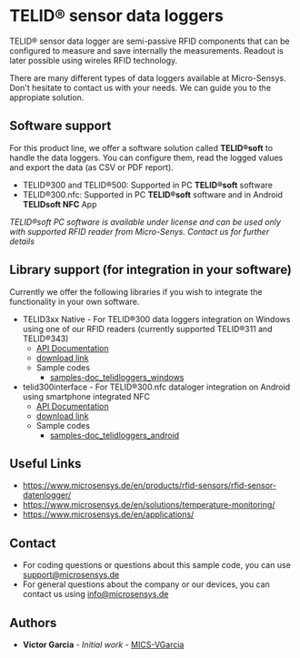 # TELID® sensor data loggers
TELID® sensor data logger are semi-passive RFID components that can be configured to measure and save internally the measurements.
Readout is later possible using wireles RFID technology.

There are many different types of data loggers available at Micro-Sensys. Don't hesitate to contact us with your needs. We can guide you to the appropiate solution.

## Software support
For this product line, we offer a software solution called **TELID®soft** to handle the data loggers. You can configure them, read the logged values and export the data (as CSV or PDF report).
* TELID®300 and TELID®500: Supported in PC **TELID®soft** software
* TELID®300.nfc: Supported in PC **TELID®soft** software and in Android **TELIDsoft NFC** App

*TELID®soft PC software is available under license and can be used only with supported RFID reader from Micro-Senys. Contact us for further details*

## Library support (for integration in your software)
Currently we offer the following libraries if you wish to integrate the functionality in your own software.
* TELID3xx Native - For TELID®300 data loggers integration on Windows using one of our RFID readers (currently supported TELID®311 and TELID®343)
    * [API Documentation](https://www.microsensys.de/downloads/DevSamples/Libraries/Windows/TELID300%20-%20native%20library/APIDoc_TELID3xx_native_driver_TP_16_E.pdf)
    * [download link](https://www.microsensys.de/downloads/DevSamples/Libraries/Windows/TELID300%20-%20native%20library/)
    * Sample codes
        * [samples-doc_telidloggers_windows](https://github.com/Micro-Sensys/samples-doc_telidloggers_windows)
* telid300interface - For TELID®300.nfc dataloger integration on Android using smartphone integrated NFC
    * [API Documentation](https://www.microsensys.de/downloads/DevSamples/Libraries/Android/TELID300nfc%20-%20aar%20library/APIDoc%20TELID300nfc%20%20Java%20API%20-%20Android%20E11.pdf)
    * [download link](https://www.microsensys.de/downloads/DevSamples/Libraries/Android/TELID300nfc%20-%20aar%20library/)
    * Sample codes
        * [samples-doc_telidloggers_android](https://github.com/Micro-Sensys/samples-doc_telidloggers_android)

## Useful Links
* https://www.microsensys.de/en/products/rfid-sensors/rfid-sensor-datenlogger/
* https://www.microsensys.de/en/solutions/temperature-monitoring/
* https://www.microsensys.de/en/applications/

## Contact
* For coding questions or questions about this sample code, you can use [support@microsensys.de](mailto:support@microsensys.de)
* For general questions about the company or our devices, you can contact us using [info@microsensys.de](mailto:info@microsensys.de)

## Authors

* **Victor Garcia** - *Initial work* - [MICS-VGarcia](https://github.com/MICS-VGarcia/)
